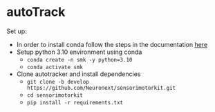 # autoTrack

Set up:
- In order to install conda follow the steps in the documentation [here](https://conda.io/projects/conda/en/latest/user-guide/install/windows.html)
- Setup python 3.10 environment using conda 
    - `conda create -n smk -y python=3.10`
    - `conda activate smk`
- Clone autotracker and install dependencies
    - `git clone -b develop https://github.com/Neuronext/sensorimotorkit.git`
    - `cd sensorimotorkit`
    - `pip install -r requirements.txt`